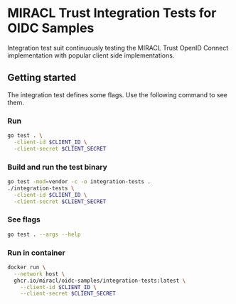# MIRACL Trust Integration Tests for OIDC Samples

Integration test suit continuously testing the MIRACL Trust OpenID Connect
implementation with popular client side implementations.

## Getting started

The integration test defines some flags. Use the following command to see them.

### Run

```bash
go test . \
  -client-id $CLIENT_ID \
  -client-secret $CLIENT_SECRET
```

### Build and run the test binary

```bash
go test -mod=vendor -c -o integration-tests .
./integration-tests \
  -client-id $CLIENT_ID \
  -client-secret $CLIENT_SECRET
```

### See flags

```bash
go test . --args --help
```

### Run in container

```bash
docker run \
  --network host \
  ghcr.io/miracl/oidc-samples/integration-tests:latest \
    --client-id $CLIENT_ID \
    --client-secret $CLIENT_SECRET
```
